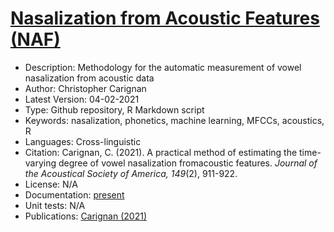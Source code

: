# [Nasalization from Acoustic Features (NAF)](https://github.com/ChristopherCarignan/NAF)

* Description: Methodology for the automatic measurement of vowel nasalization from acoustic data
* Author: Christopher Carignan
* Latest Version: 04-02-2021
* Type: Github repository, R Markdown script
* Keywords: nasalization, phonetics, machine learning, MFCCs, acoustics, R
* Languages: Cross-linguistic 
* Citation: Carignan, C. (2021). A practical method of estimating the time-varying degree of vowel nasalization fromacoustic features. *Journal of the Acoustical Society of America, 149*(2), 911-922.
* License: N/A
* Documentation: [present](https://github.com/ChristopherCarignan/NAF/blob/main/JASA_NAF_supplementary.Rmd)
* Unit tests: N/A
* Publications: [Carignan (2021)](https://doi.org/10.1121/10.0002925)



